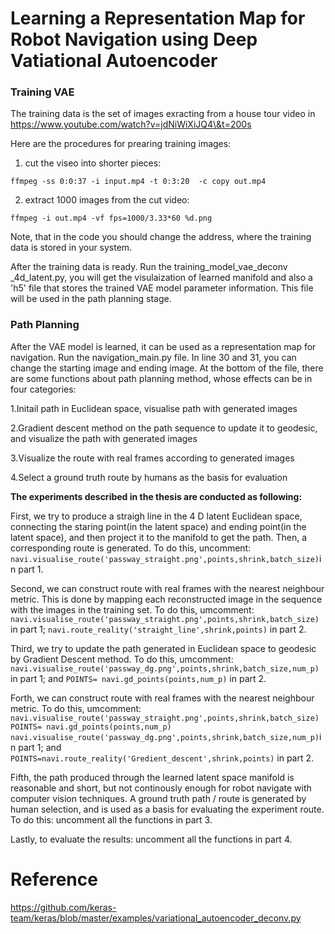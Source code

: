 # Learning a Representation Map for Robot Navigation using Deep Vatiational Autoencoder

### Training VAE


The training data is the set of images exracting from a house tour video in https://www.youtube.com/watch?v=jdNiWiXiJQ4\&t=200s

Here are the procedures for prearing training images:

1. cut the viseo into shorter pieces:
```
ffmpeg -ss 0:0:37 -i input.mp4 -t 0:3:20  -c copy out.mp4 
```

2. extract 1000 images from the cut video:
  ```
  ffmpeg -i out.mp4 -vf fps=1000/3.33*60 %d.png
  ```

Note, that in the code you should change the address, where the training data is stored in your system. 

After the training data is ready. Run the training_model_vae_deconv _4d_latent.py,  you will get the visulaization of learned manifold and also a 'h5' file that stores the trained VAE model parameter information. This file will be used in the path planning stage.


### Path Planning

After the VAE model is learned, it can be used as a representation map for navigation.
Run the navigation_main.py file. In line 30 and 31, you can change the starting image and ending image. At the bottom of the file, there are some functions about path planning method, whose effects can be in four categories:

1.Initail path in Euclidean space, visualise path with generated images

2.Gradient descent method on the path sequence to update it to geodesic, and visualize the path with generated images 

3.Visualize the route with real frames according to generated images

4.Select a ground truth route by humans as the basis for evaluation

**The experiments described in the thesis are conducted as following:**

First, we try to produce a straigh line in the 4 D latent Euclidean space, connecting the staring point(in the latent space) and ending point(in the latent space), and then project it to the manifold to get the path. Then, a corresponding route is generated. To do this, uncomment: ```navi.visualise_route('passway_straight.png',points,shrink,batch_size)```in part 1.

Second, we can construct route with real frames with the nearest neighbour metric. This is done by mapping each reconstructed image in the sequence with the images in the training set. To do this, umcomment: 
```navi.visualise_route('passway_straight.png',points,shrink,batch_size)``` in part 1;
```navi.route_reality('straight_line',shrink,points)``` in part 2.

Third, we try to update the path generated in Euclidean space to geodesic by Gradient Descent method. To do this, umcomment: 
```navi.visualise_route('passway_dg.png',points,shrink,batch_size,num_p)``` in part 1; and ```POINTS= navi.gd_points(points,num_p)``` in part 2.


Forth, we can construct route with real frames with the nearest neighbour metric. To do this, umcomment: 
```navi.visualise_route('passway_straight.png',points,shrink,batch_size)```
```POINTS= navi.gd_points(points,num_p)``` 
```navi.visualise_route('passway_dg.png',points,shrink,batch_size,num_p)```in part 1;
and ```POINTS=navi.route_reality('Gredient_descent',shrink,points)``` in part 2.


Fifth, the path produced through the learned latent space manifold is reasonable and short, but not continously enough for robot navigate with computer vision techniques. A ground truth path / route is generated by human selection, and is used as a basis for evaluating the experiment route.
To do this: uncomment all the functions in part 3. 

Lastly, to evaluate the results: uncomment all the functions in part 4.




# Reference
https://github.com/keras-team/keras/blob/master/examples/variational_autoencoder_deconv.py




